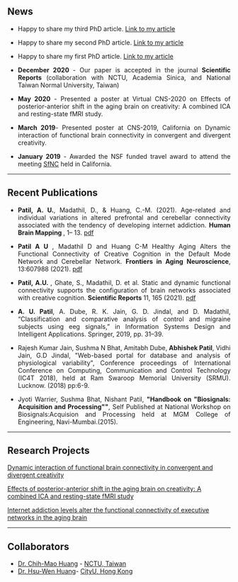 ## News

- <p align="justify"> Happy to share my third PhD article.  <a href="https://onlinelibrary.wiley.com/doi/10.1002/hbm.25562" target = "blank"> Link to my article </a> </p>
- <p align="justify"> Happy to share my second PhD article.  <a href="https://www.frontiersin.org/articles/10.3389/fnagi.2021.607988/full?utm_source=F-NTF&utm_medium=EMLX&utm_campaign=PRD_FEOPS_20170000_ARTICLE" target="_blank"> Link to my article </a> </p>
- <p align="justify"> Happy to share my first PhD article.  <a href="https://www.nature.com/articles/s41598-020-80293-2" target="_blank"> Link to my article </a> </p>
- <p align="justify"> <b> December 2020 </b> - Our paper is accepted in the journal <b> Scientific Reports </b> (collaboration with NCTU, Academia Sinica, and National Taiwan Normal University, Taiwan) </p>
- <p align="justify"> <b>May 2020</b> - Presented a poster at Virtual CNS-2020 on Effects of posterior-anterior shift in the aging brain on creativity: A combined ICA and resting-state fMRI study.</p>
- <p align="justify"> <b>March 2019</b>- Presented poster at CNS-2019, California on Dynamic interaction of functional brain connectivity in convergent and divergent creativity.</p>
- <p align="justify"> <b>January 2019</b> - Awarded the NSF funded travel award to attend the meeting <a href="https://www.tsfnc.org" target="_blank" >SfNC</a> held in California.</p>

---

## Recent Publications
  
- <p align="justify"> <b> Patil, A. U.</b>, Madathil, D., & Huang, C.-M. (2021). Age-related and individual variations in altered prefrontal and cerebellar connectivity associated with the tendency of developing internet addiction. <b> Human Brain Mapping </b>, 1– 13. <a href="https://onlinelibrary.wiley.com/doi/10.1002/hbm.25562" target="_blank"> pdf </a></p>

- <p align="justify"> <b> Patil A U </b>, Madathil D and Huang C-M Healthy Aging Alters the Functional Connectivity of Creative Cognition in the Default Mode Network and Cerebellar Network. <b> Frontiers in Aging Neuroscience</b>, 13:607988 (2021). <a href="https://www.frontiersin.org/articles/10.3389/fnagi.2021.607988/full?utm_source=F-NTF&utm_medium=EMLX&utm_campaign=PRD_FEOPS_20170000_ARTICLE" target="_blank"> pdf </a></p>

- <p align="justify"> <b> Patil, A.U. </b>, Ghate, S., Madathil, D. et al. Static and dynamic functional connectivity supports the configuration of brain networks associated with creative cognition. <b> Scientific Reports</b> 11, 165 (2021). <a href="https://www.nature.com/articles/s41598-020-80293-2.pdf" target="_blank"> pdf </a></p>

- <p align="justify"> <b>A. U. Patil</b>, A. Dube, R. K. Jain, G. D. Jindal, and D. Madathil, “Classification and comparative analysis of control and migraine subjects using eeg signals,” in Information Systems Design and Intelligent Applications. Springer, 2019, pp. 31–39.</p>

- <p align="justify"> Rajesh Kumar Jain, Sushma N Bhat, Amitabh Dube, <b>Abhishek Patil</b>, Vidhi Jain, G.D Jindal, "Web-based portal for database and analysis of physiological variability", Conference proceedings of International Conference on Computing, Communication and Control Technology (IC4T 2018), held at Ram Swaroop Memorial University (SRMU). Lucknow. (2018) pp:6-9.</p>

- <p align="justify"> Jyoti Warrier, Sushma Bhat, Nishant Patil, <b>"Handbook on "Biosignals: Acquisition and Processing""</b>, Self Published at National Workshop on Biosignals:Acquision and Processing held at MGM College of Engineering, Navi-Mumbai.(2015).</p>

---

## Research Projects 

[Dynamic interaction of functional brain connectivity in convergent and divergent creativity](/sample_page)

[Effects of posterior-anterior shift in the aging brain on creativity: A combined ICA and resting-state fMRI study](/pdf/CNS_poster.pdf)

[Internet addiction levels alter the functional connectivity of executive networks in the aging brain](/sample_page2)


---

## Collaborators

- <a href="https://huangslab.weebly.com" target="_blank" >Dr. Chih-Mao Huang</a> - <a href="https://www.nctu.edu.tw" target="_blank" >NCTU, Taiwan</a>
- <a href= "http://lt.cityu.edu.hk/People/Peop_peopleProfile.asp?peop_StfID=1009&peop_rkcl=1" target="_blank">Dr. Hsu-Wen Huang</a>- <a href="lt.cityu.edu.hk" target="_blank" >CityU, Hong Kong</a>




<p style="font-size:11px"></p>
<!-- Remove above link if you don't want to attibute -->
